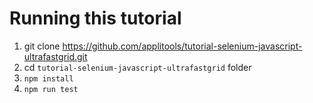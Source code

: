 # Running this tutorial

1. git clone https://github.com/applitools/tutorial-selenium-javascript-ultrafastgrid.git
2. cd `tutorial-selenium-javascript-ultrafastgrid` folder
3. `npm install`
4. `npm run test`
